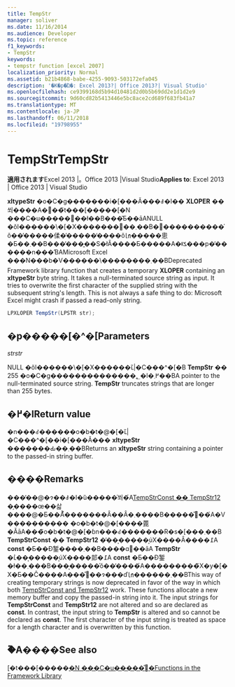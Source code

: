 ```yaml
---
title: TempStr
manager: soliver
ms.date: 11/16/2014
ms.audience: Developer
ms.topic: reference
f1_keywords:
- TempStr
keywords:
- tempstr function [excel 2007]
localization_priority: Normal
ms.assetid: b21b4868-babe-4255-9093-503172efa045
description: '�K�p�Ώ�: Excel 2013?| Office 2013?| Visual Studio'
ms.openlocfilehash: ce9399168d5b94d10481d2d0b5b69dd2e1d1d2e9
ms.sourcegitcommit: 9d60cd82b5413446e5bc8ace2cd689f683fb41a7
ms.translationtype: MT
ms.contentlocale: ja-JP
ms.lasthandoff: 06/11/2018
ms.locfileid: "19798955"
---
```

# <a name="tempstr"></a><span data-ttu-id="3bbb0-104">TempStr</span><span class="sxs-lookup"><span data-stu-id="3bbb0-104">TempStr</span></span>

 <span data-ttu-id="3bbb0-105">**適用されます**Excel 2013 |。Office 2013 |Visual Studio</span><span class="sxs-lookup"><span data-stu-id="3bbb0-105">**Applies to**: Excel 2013 | Office 2013 | Visual Studio</span></span> 
  
<span data-ttu-id="3bbb0-p101">**xltypeStr** �o�C�g�������i�[���Ă���ꎞ�I�� **XLOPER** ��쐬����A�񐄏��̃t���[�����[�N ���C�u�����֐��ł��B���͂Ƃ��āANULL �ŏI������\�[�X�������󂯎��܂��B�󂯎����������̍ŏ��̕�����㑱�̕�����̒����ŏ㏑�����悤�Ƃ��܂��B���̓���͈��S�łȂ����Ƃ�����A�ǂݎ���p�̕������n���ƁAMicrosoft Excel ���N���b�V������\��������܂��B</span><span class="sxs-lookup"><span data-stu-id="3bbb0-p101">Deprecated Framework library function that creates a temporary **XLOPER** containing an **xltypeStr** byte string. It takes a null-terminated source string as input. It tries to overwrite the first character of the supplied string with the subsequent string's length. This is not always a safe thing to do: Microsoft Excel might crash if passed a read-only string.</span></span> 
  
```cs
LPXLOPER TempStr(LPSTR str);
```

## <a name="parameters"></a><span data-ttu-id="3bbb0-110">�p�����[�^�[</span><span class="sxs-lookup"><span data-stu-id="3bbb0-110">Parameters</span></span>

 <span data-ttu-id="3bbb0-111">_str_</span><span class="sxs-lookup"><span data-stu-id="3bbb0-111">_str_</span></span>
  
<span data-ttu-id="3bbb0-p102">NULL �ŏI������\�[�X������ւ̃|�C���^�[�B **TempStr** �� 255 �o�C�g��������������؂�l�߂܂��B</span><span class="sxs-lookup"><span data-stu-id="3bbb0-p102">A pointer to the null-terminated source string. **TempStr** truncates strings that are longer than 255 bytes.</span></span> 
  
## <a name="return-value"></a><span data-ttu-id="3bbb0-114">�߂�l</span><span class="sxs-lookup"><span data-stu-id="3bbb0-114">Return value</span></span>

<span data-ttu-id="3bbb0-115">�n���ꂽ������o�b�t�@�[�ւ̃|�C���^�[��i�[���Ă��� **xltypeStr** �������Ԃ��܂��B</span><span class="sxs-lookup"><span data-stu-id="3bbb0-115">Returns an **xltypeStr** string containing a pointer to the passed-in string buffer.</span></span> 
  
## <a name="remarks"></a><span data-ttu-id="3bbb0-116">����</span><span class="sxs-lookup"><span data-stu-id="3bbb0-116">Remarks</span></span>

<span data-ttu-id="3bbb0-p103">���̕��@�ɂ��ꎞ�I�ȕ�����̍쐬�́A[TempStrConst �� TempStr12](tempstrconst-tempstr12.md) �̗����œ��삷����@�Ƃ��Ă͐�������Ȃ��Ȃ�܂����B�����̊֐��́A�V���������� �o�b�t�@�[����蓖�ĂāA���̃o�b�t�@�[�ɓn���ꂽ�������R�s�[���܂��B **TempStrConst** �� **TempStr12** �̓��͕�����͕ύX����Ȃ����߁A **const** �Ƃ��Đ錾����܂��B����ɑ΂��āA **TempStr** �ւ̓��͕�����͕ύX����邽�߁A **const** �Ƃ��Đ錾�ł��܂���B���͕�����̍ŏ��̕����́A���������̃X�y�[�X�Ƃ��Ĉ����A���̊֐��ɂ���ď㏑������܂��B</span><span class="sxs-lookup"><span data-stu-id="3bbb0-p103">This way of creating temporary strings is now deprecated in favor of the way in which both [TempStrConst and TempStr12](tempstrconst-tempstr12.md) work. These functions allocate a new memory buffer and copy the passed-in string into it. The input strings for **TempStrConst** and **TempStr12** are not altered and so are declared as **const**. In contrast, the input string to **TempStr** is altered and so cannot be declared as **const**. The first character of the input string is treated as space for a length character and is overwritten by this function.</span></span>
  
## <a name="see-also"></a><span data-ttu-id="3bbb0-122">�֘A����</span><span class="sxs-lookup"><span data-stu-id="3bbb0-122">See also</span></span>



<span data-ttu-id="3bbb0-123">[�t���[�����[�N ���C�u�����̊֐�](functions-in-the-framework-library.md)</span><span class="sxs-lookup"><span data-stu-id="3bbb0-123">[Functions in the Framework Library](functions-in-the-framework-library.md)</span></span>

